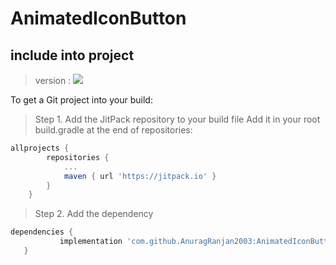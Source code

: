 # AnimatedIconButton #

## include into project ##

>version : [![](https://jitpack.io/v/AnuragRanjan2003/AnimatedIconButton2.svg)](https://jitpack.io/#AnuragRanjan2003/AnimatedIconButton2)




To get a Git project into your build:

>Step 1. Add the JitPack repository to your build file 
Add it in your root build.gradle at the end of repositories:
```gradle
allprojects {
		repositories {
			...
			maven { url 'https://jitpack.io' }
		}
	}
  ```
  >Step 2. Add the dependency
  
 ```gradle
 dependencies {
	        implementation 'com.github.AnuragRanjan2003:AnimatedIconButton2:$version'
	}
  ```
